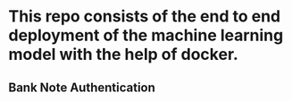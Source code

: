 # This repo consists of the end to end deployment of the machine learning model with the help of docker.

## Bank Note Authentication

